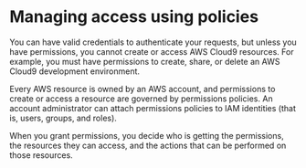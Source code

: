 # Managing access using policies<a name="sec-auth-with-identities"></a>

You can have valid credentials to authenticate your requests, but unless you have permissions, you cannot create or access AWS Cloud9 resources\. For example, you must have permissions to create, share, or delete an AWS Cloud9 development environment\.

Every AWS resource is owned by an AWS account, and permissions to create or access a resource are governed by permissions policies\. An account administrator can attach permissions policies to IAM identities \(that is, users, groups, and roles\)\.

When you grant permissions, you decide who is getting the permissions, the resources they can access, and the actions that can be performed on those resources\.